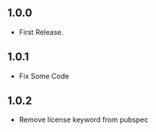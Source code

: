 ## 1.0.0

* First Release.

## 1.0.1

* Fix Some Code

## 1.0.2

* Remove license keyword from pubspec